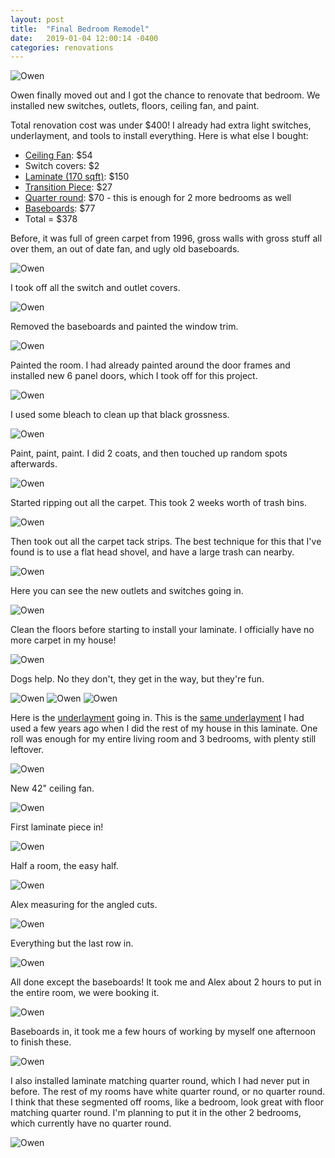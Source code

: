 ```yaml
---
layout: post
title:  "Final Bedroom Remodel"
date:   2019-01-04 12:00:14 -0400
categories: renovations
---
```


![Owen](/images/owen/23.jpg)

Owen finally moved out and I got the chance to renovate that bedroom. We installed new switches, outlets, floors, ceiling fan, and paint.

Total renovation cost was under $400! I already had extra light switches, underlayment, and tools to install everything. Here is what else I bought:
* [Ceiling Fan](https://www.lowes.com/pd/Harbor-Breeze-Centreville-42-in-Brushed-Nickel-LED-Indoor-Ceiling-Fan-with-Light-Kit/1000259351): $54
* Switch covers: $2
* [Laminate (170 sqft)](https://www.lowes.com/pd/Style-Selections-Ginger-Hickory-8-05-in-W-x-3-97-ft-L-Smooth-Wood-Plank-Laminate-Flooring/50243461): $150
* [Transition Piece](https://www.lowes.com/pd/SimpleSolutions-2-37-in-x-78-74-in-Natural-Oak-Ginger-Hickory-4-n-1-Floor-Moulding/1000094233): $27
* [Quarter round](https://www.lowes.com/pd/SimpleSolutions-0-75-in-x-94-5-in-Natural-Oak-Ginger-Hickory-Quarter-Round-Floor-Moulding/1000094225): $70 - this is enough for 2 more bedrooms as well
* [Baseboards](https://www.lowes.com/pd/EverTrue-5-25-in-x-12-ft-Interior-Primed-MDF-Baseboard-Moulding/1000444895): $77
* Total = $378

Before, it was full of green carpet from 1996, gross walls with gross stuff all over them, an out of date fan, and ugly old baseboards.

![Owen](/images/owen/2.jpg)

I took off all the switch and outlet covers.

![Owen](/images/owen/3.jpg)

Removed the baseboards and painted the window trim.

![Owen](/images/owen/4.jpg)

Painted the room. I had already painted around the door frames and installed new 6 panel doors, which I took off for this project.

![Owen](/images/owen/5.jpg)

I used some bleach to clean up that black grossness.

![Owen](/images/owen/6.jpg)

Paint, paint, paint. I did 2 coats, and then touched up random spots afterwards.

![Owen](/images/owen/7.jpg)

Started ripping out all the carpet. This took 2 weeks worth of trash bins.

![Owen](/images/owen/8.jpg)

Then took out all the carpet tack strips. The best technique for this that I've found is to use a flat head shovel, and have a large trash can nearby.

![Owen](/images/owen/9.jpg)

Here you can see the new outlets and switches going in.

![Owen](/images/owen/10.jpg)

Clean the floors before starting to install your laminate. I officially have no more carpet in my house!

![Owen](/images/owen/11.jpg)

Dogs help. No they don't, they get in the way, but they're fun.

![Owen](/images/owen/12.jpg)
![Owen](/images/owen/13.jpg)
![Owen](/images/owen/14.jpg)

Here is the [underlayment](https://amzn.to/2RvdhDr) going in. This is the [same underlayment](https://amzn.to/2RvdhDr) I had used a few years ago when I did the rest of my house in this laminate. One roll was enough for my entire living room and 3 bedrooms, with plenty still leftover.

![Owen](/images/owen/15.jpg)

New 42" ceiling fan.

![Owen](/images/owen/16.jpg)

First laminate piece in!

![Owen](/images/owen/17.jpg)

Half a room, the easy half.

![Owen](/images/owen/18.jpg)

Alex measuring for the angled cuts.

![Owen](/images/owen/19.jpg)

Everything but the last row in.

![Owen](/images/owen/20.jpg)

All done except the baseboards! It took me and Alex about 2 hours to put in the entire room, we were booking it.

![Owen](/images/owen/21.jpg)

Baseboards in, it took me a few hours of working by myself one afternoon to finish these.

![Owen](/images/owen/22.jpg)

I also installed laminate matching quarter round, which I had never put in before. The rest of my rooms have white quarter round, or no quarter round. I think that these segmented off rooms, like a bedroom, look great with floor matching quarter round. I'm planning to put it in the other 2 bedrooms, which currently have no quarter round.

![Owen](/images/owen/23.jpg)
